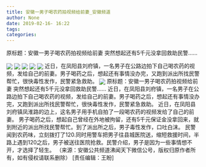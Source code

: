 ```yaml
---
title: 安徽一男子喝农药拍视频给前妻_安徽频道
author: None
date: 2019-02-16- 16:22
tags: 
categories: 
---
```

原标题：安徽一男子喝农药拍视频给前妻 突然想起还有5千元没拿回救助民警……
<!-- more -->
                
<img align="center" border="0" src="http://p2.ifengimg.com/fck/2019_07/b8dd283a227b57b_w971_h705.jpg" />
                
<img align="center" border="0" src="http://p2.ifengimg.com/fck/2019_07/6469356b75619f3_w948_h630.jpg" />
            
<img align="center" border="0" src="http://p2.ifengimg.com/fck/2019_07/9dc114d6094d7bf_w965_h713.jpg" />
<img align="center" border="0" src="http://p2.ifengimg.com/fck/2019_07/aa27817c29fe768_w970_h754.jpg" />
<img align="center" border="0" src="http://p2.ifengimg.com/fck/2019_07/27e946a781058a4_w970_h794.jpg" />
近日，在凤阳县刘府镇，一名男子在公路边拍下自己喝农药的视频，发给自己的前妻。男子喝药之后，想起还有事情没办完，又跑到派出所找民警帮忙，很快毒性发作，民警紧急救助。
<img align="center" border="0" src="http://p2.ifengimg.com/a/2016/0810/204c433878d5cf9size1_w16_h16.png" />
原标题：安徽一男子喝农药拍视频给前妻 突然想起还有5千元没拿回救助民警……
近日，在凤阳县刘府镇，一名男子在公路边拍下自己喝农药的视频，发给自己的前妻。男子喝药之后，想起还有事情没办完，又跑到派出所找民警帮忙，很快毒性发作，民警紧急救助。
近日，在凤阳县刘府镇凤淮路的边上，这名男子用手机自拍了一段喝农药的视频发给了自己的前妻。
男子喝药之后，想起自己曾经在外地被拘留，还有5千元保证金没拿回来，就到附近的派出所找民警帮忙。到了派出所之后，男子毒性发作，口吐白沫。
民警闻到农药味，立刻拨打了120.同时用警车把男子往县城医院送，缩短救援时间，半路上遇到120之后，男子被送往医院抢救。民警介绍，男子是因为一些事情想不开，才选择了轻生。
（来源：安徽公共频道沸闻天下微信公号，版权归原作者所有，如有侵权请联系删除）
[责任编辑：王盼]
            
